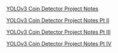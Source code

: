 [YOLOv3 Coin Detector Project Notes](/YOLOv3-Coin-Detector/project-notes.md)

[YOLOv3 Coin Detector Project Notes Pt II](/YOLOv3-Coin-Detector/project-notes-2.md)

[YOLOv3 Coin Detector Project Notes Pt III](/YOLOv3-Coin-Detector/project-notes-3.md)

[YOLOv3 Coin Detector Project Notes Pt IV](/YOLOv3-Coin-Detector/project-notes-4.md)
